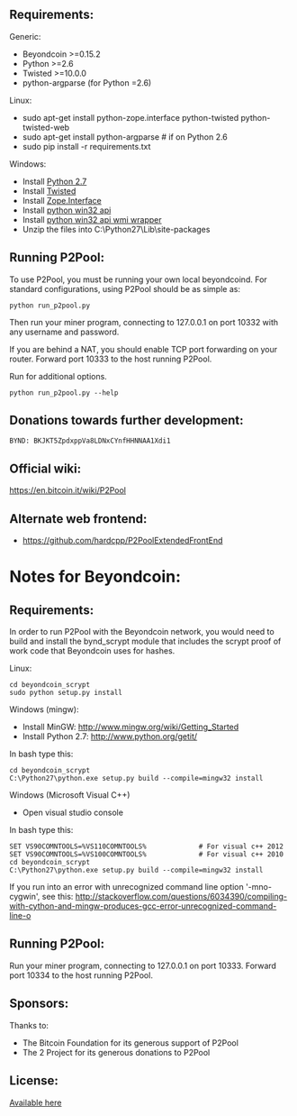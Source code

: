 Requirements:
-------------------------
Generic:
* Beyondcoin >=0.15.2
* Python >=2.6
* Twisted >=10.0.0
* python-argparse (for Python =2.6)

Linux:
* sudo apt-get install python-zope.interface python-twisted python-twisted-web
* sudo apt-get install python-argparse # if on Python 2.6
* sudo pip install -r requirements.txt

Windows:
* Install [Python 2.7](http://www.python.org/getit/)
* Install [Twisted](http://twistedmatrix.com/trac/wiki/Downloads)
* Install [Zope.Interface](http://pypi.python.org/pypi/zope.interface/3.8.0)
* Install [python win32 api](http://sourceforge.net/projects/pywin32/files/pywin32/Build%20218/)
* Install [python win32 api wmi wrapper](https://pypi.python.org/pypi/WMI/#downloads)
* Unzip the files into C:\Python27\Lib\site-packages

Running P2Pool:
-------------------------
To use P2Pool, you must be running your own local beyondcoind. For standard
configurations, using P2Pool should be as simple as:

    python run_p2pool.py

Then run your miner program, connecting to 127.0.0.1 on port 10332 with any
username and password.

If you are behind a NAT, you should enable TCP port forwarding on your
router. Forward port 10333 to the host running P2Pool.

Run for additional options.

    python run_p2pool.py --help

Donations towards further development:
-------------------------
    BYND: BKJKT5ZpdxppVa8LDNxCYnfHHNNAA1Xdi1

Official wiki:
-------------------------
https://en.bitcoin.it/wiki/P2Pool

Alternate web frontend:
-------------------------
* https://github.com/hardcpp/P2PoolExtendedFrontEnd

Notes for Beyondcoin:
=========================
Requirements:
-------------------------
In order to run P2Pool with the Beyondcoin network, you would need to build and install the
bynd_scrypt module that includes the scrypt proof of work code that Beyondcoin uses for hashes.

Linux:

    cd beyondcoin_scrypt
    sudo python setup.py install

Windows (mingw):
* Install MinGW: http://www.mingw.org/wiki/Getting_Started
* Install Python 2.7: http://www.python.org/getit/

In bash type this:

    cd beyondcoin_scrypt
    C:\Python27\python.exe setup.py build --compile=mingw32 install

Windows (Microsoft Visual C++)
* Open visual studio console

In bash type this:

    SET VS90COMNTOOLS=%VS110COMNTOOLS%	           # For visual c++ 2012
    SET VS90COMNTOOLS=%VS100COMNTOOLS%             # For visual c++ 2010
    cd beyondcoin_scrypt
    C:\Python27\python.exe setup.py build --compile=mingw32 install
	
If you run into an error with unrecognized command line option '-mno-cygwin', see this:
http://stackoverflow.com/questions/6034390/compiling-with-cython-and-mingw-produces-gcc-error-unrecognized-command-line-o

Running P2Pool:
-------------------------
Run your miner program, connecting to 127.0.0.1 on port 10333.
Forward port 10334 to the host running P2Pool.

Sponsors:
-------------------------

Thanks to:
* The Bitcoin Foundation for its generous support of P2Pool
* The 2 Project for its generous donations to P2Pool
 
License:
-------------------------

[Available here](COPYING)


